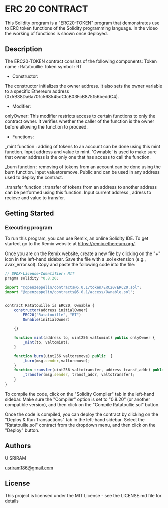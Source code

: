 # ERC 20 CONTRACT

This Solidity program is a "ERC20-TOKEN" program that demonstrates use to ERC token functions of the Solidity programming language. In the video the working of functions is shown once deployed.

## Description

The ERC20-TOKEN contract consists of the following components:
Token name : Ratatouillie
Token symbol : RT

- Constructor:

The constructor initializes the owner address. It also sets the owner variable to a specific Ethereum address (0x5B38Da6a701c568545dCfcB03FcB875f56beddC4).
- Modifier:

onlyOwner: This modifier restricts access to certain functions to only the contract owner. It verifies whether the caller of the function is the owner before allowing the function to proceed.
- Functions:
  
_mint function : adding of tokens to an account can be done using this mint function. Input address and value to mint. 'Ownable' is used to make sure that owner address is the only one that has access to call the function.

_burn function : removing of tokens from an account can be done using the burn function. Input valuetoremove. Public and can be used in any address used to deploy the contract.

_transfer function : transfer of tokens from an address to another address can be performed using this function. Input current address , adress to recieve and value to transfer.
## Getting Started

### Executing program

To run this program, you can use Remix, an online Solidity IDE. To get started, go to the Remix website at https://remix.ethereum.org/.

Once you are on the Remix website, create a new file by clicking on the "+" icon in the left-hand sidebar. Save the file with a .sol extension (e.g., avax_error.sol). Copy and paste the following code into the file:

```javascript
// SPDX-License-Identifier: MIT
pragma solidity ^0.8.20;

import "@openzeppelin/contracts@5.0.1/token/ERC20/ERC20.sol";
import "@openzeppelin/contracts@5.0.1/access/Ownable.sol";


contract Ratatouille is ERC20, Ownable {
    constructor(address initialOwner)
        ERC20("Ratatouille", "RT")
        Ownable(initialOwner)
      
    {}

    function mint(address to, uint256 valtomint) public onlyOwner {
        _mint(to, valtomint);
    }

    function burn(uint256 valtoremove) public  {
        _burn(msg.sender,valtoremove);
    }   
    function transfer(uint256 valtotransfer, address transf_addr) public {
        _transfer(msg.sender, transf_addr, valtotransfer);
    }    
}

```


To compile the code, click on the "Solidity Compiler" tab in the left-hand sidebar. Make sure the "Compiler" option is set to "0.8.20" (or another compatible version), and then click on the "Compile Ratatoullie.sol" button.

Once the code is compiled, you can deploy the contract by clicking on the "Deploy & Run Transactions" tab in the left-hand sidebar. Select the "Ratatoullie.sol" contract from the dropdown menu, and then click on the "Deploy" button.


## Authors

U SRIRAM

usriram186@gmail.com

## License
This project is licensed under the MIT License - see the LICENSE.md file for details
